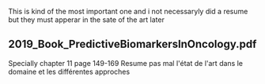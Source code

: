 This is kind of the most important one and i not necessaryly did a resume but they must apperar in the sate of the art later

2019_Book_PredictiveBiomarkersInOncology.pdf
--------------------
Specially chapter 11 page 149-169
Resume pas mal l'état de l'art dans le domaine et les différentes approches

